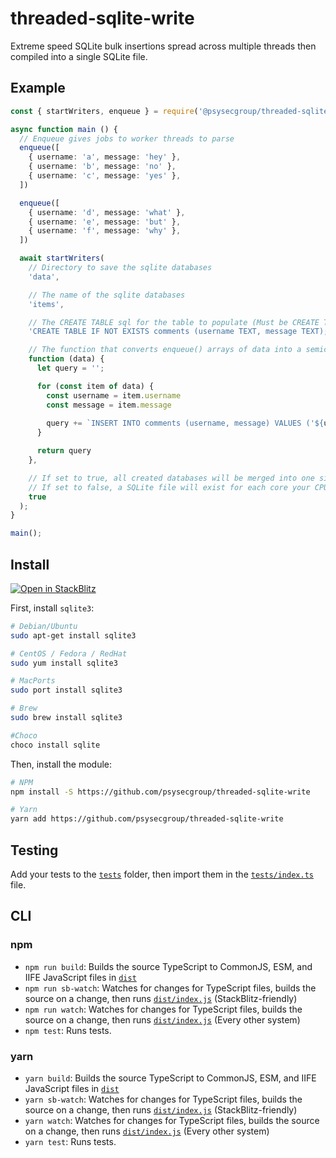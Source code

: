 # threaded-sqlite-write

Extreme speed SQLite bulk insertions spread across multiple threads then compiled into a single SQLite file.

## Example

```ts
const { startWriters, enqueue } = require('@psysecgroup/threaded-sqlite-write');

async function main () {
  // Enqueue gives jobs to worker threads to parse
  enqueue([
    { username: 'a', message: 'hey' },
    { username: 'b', message: 'no' },
    { username: 'c', message: 'yes' },
  ])

  enqueue([
    { username: 'd', message: 'what' },
    { username: 'e', message: 'but' },
    { username: 'f', message: 'why' },
  ])

  await startWriters(
    // Directory to save the sqlite databases
    'data',

    // The name of the sqlite databases
    'items',

    // The CREATE TABLE sql for the table to populate (Must be CREATE TABLE IF NOT EXISTS)
    'CREATE TABLE IF NOT EXISTS comments (username TEXT, message TEXT);',

    // The function that converts enqueue() arrays of data into a semicolon-separated string of SQL INSERTs.
    function (data) {
      let query = '';

      for (const item of data) {
        const username = item.username
        const message = item.message
        
        query += `INSERT INTO comments (username, message) VALUES ('${username}', '${message}');`
      }

      return query
    },

    // If set to true, all created databases will be merged into one single database with every record (default)
    // If set to false, a SQLite file will exist for each core your CPU has
    true
  );
}

main();
```

## Install

[![Open in StackBlitz](https://developer.stackblitz.com/img/open_in_stackblitz.svg)](https://stackblitz.com/github/psysecgroup/threaded-sqlite-write)

First, install `sqlite3`:

```bash
# Debian/Ubuntu
sudo apt-get install sqlite3

# CentOS / Fedora / RedHat
sudo yum install sqlite3

# MacPorts
sudo port install sqlite3

# Brew
sudo brew install sqlite3

#Choco
choco install sqlite
```

Then, install the module:

```bash
# NPM
npm install -S https://github.com/psysecgroup/threaded-sqlite-write

# Yarn
yarn add https://github.com/psysecgroup/threaded-sqlite-write
```

## Testing

Add your tests to the [`tests`](tests) folder, then import them in the [`tests/index.ts`](tests/index.ts) file.

## CLI

### npm

- `npm run build`: Builds the source TypeScript to CommonJS, ESM, and IIFE JavaScript files in [`dist`](dist)
- `npm run sb-watch`: Watches for changes for TypeScript files, builds the source on a change, then runs [`dist/index.js`](dist/index.js) (StackBlitz-friendly)
- `npm run watch`: Watches for changes for TypeScript files, builds the source on a change, then runs [`dist/index.js`](dist/index.js) (Every other system)
- `npm test`: Runs tests.

### yarn

- `yarn build`: Builds the source TypeScript to CommonJS, ESM, and IIFE JavaScript files in [`dist`](dist)
- `yarn sb-watch`: Watches for changes for TypeScript files, builds the source on a change, then runs [`dist/index.js`](dist/index.js) (StackBlitz-friendly)
- `yarn watch`: Watches for changes for TypeScript files, builds the source on a change, then runs [`dist/index.js`](dist/index.js) (Every other system)
- `yarn test`: Runs tests.

